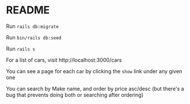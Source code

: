 # README

Run `rails db:migrate`

Run `bin/rails db:seed`

Run `rails s`

For a list of cars, visit http://localhost:3000/cars

You can see a page for each car by clicking the `show` link under any given one

You can search by Make name, and order by price asc/desc (but there's a bug that prevents doing both or searching after ordering)
